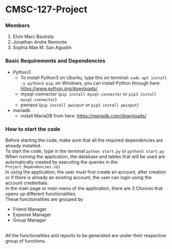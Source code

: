 # CMSC-127-Project

### Members
1. Elvin Marc Bautista
2. Jonathan Andre Remonte
3. Sophia Mae M. San Agustin


### Basic Requirements and Dependencies
  - Python3
    - To install Python3 on Ubuntu, type this on terminal: `sudo apt install -y python3-pip`, on Windows, you can install Python through here: https://www.python.org/downloads/
    - mysql-connector (`pip install mysql-connector` or `pip3 install mysql-connector`)
    - pwinput (`pip install pwinput` or `pip3 install pwinput`)
  - mariadb
    - install MariaDB from here: https://mariadb.com/downloads/
### How to start the code
 Before starting the code, make sure that all the required dependencies are already installed.   
 To start the code, type in the terminal `python start.py` or `python3 start.py`  
 When running the application, the database and tables that will be used are automatically created by executing the queries in the `Project_Dependencies.sql`  
 In using the application, the user must first create an account, after creation or if there is already an existing account, the user can login using the account credentials.  
  In the main page or main menu of the application, there are 3 Choices that opens up different functionalities.  
  These functionalities are grouped by     
   - Friend Manager 
   - Expense Manager 
   - Group Manager
<br />
All the functionalities and reports to be generated are under their respective group of functions.
